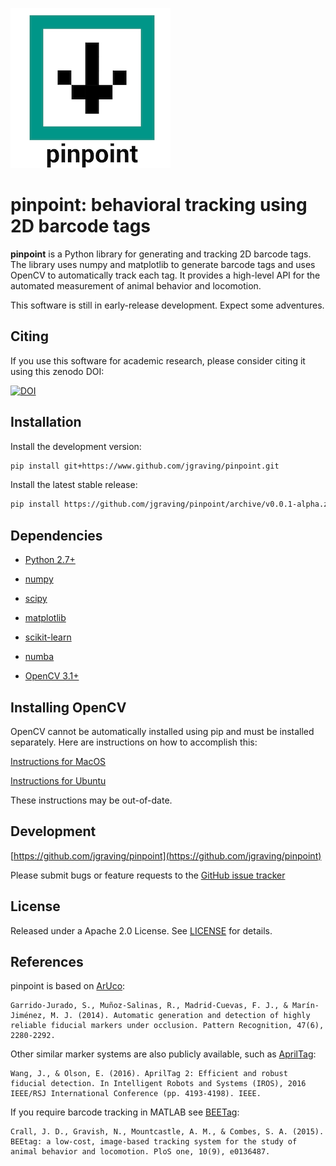 ![alt text][logo]

[logo]: logo-small.png

**pinpoint**: behavioral tracking using 2D barcode tags
=======================================

**pinpoint** is a Python library for generating and tracking 2D barcode tags. 
The library uses numpy and matplotlib to generate barcode tags and uses OpenCV to automatically track each tag. 
It provides a high-level API for the automated measurement of animal behavior and locomotion.

This software is still in early-release development. Expect some adventures. 

Citing
----------
If you use this software for academic research, please consider citing it using this zenodo DOI: 

[![DOI](https://zenodo.org/badge/89222910.svg)](https://zenodo.org/badge/latestdoi/89222910)


Installation
------------

Install the development version:
```bash
pip install git+https://www.github.com/jgraving/pinpoint.git
```
Install the latest stable release:
```bash
pip install https://github.com/jgraving/pinpoint/archive/v0.0.1-alpha.zip
```
Dependencies
------------

- [Python 2.7+](http://www.python.org)

- [numpy](http://www.numpy.org/)

- [scipy](http://www.scipy.org/)

- [matplotlib](http://matplotlib.org/)

- [scikit-learn](http://scikit-learn.org/stable/)

- [numba](http://numba.pydata.org/)

- [OpenCV 3.1+](http://opencv.org/)

Installing OpenCV
------------

OpenCV cannot be automatically installed using pip and must be installed separately. Here are instructions on how to accomplish this: 

[Instructions for MacOS](https://www.pyimagesearch.com/2016/12/19/install-opencv-3-on-macos-with-homebrew-the-easy-way/)

[Instructions for Ubuntu](https://www.pyimagesearch.com/2016/10/24/ubuntu-16-04-how-to-install-opencv/)

These instructions may be out-of-date.

Development
-------------
[https://github.com/jgraving/pinpoint](https://github.com/jgraving/pinpoint)

Please submit bugs or feature requests to the [GitHub issue tracker](https://github.com/jgraving/pinpoint/issues/new)

License
------------

Released under a Apache 2.0 License. See [LICENSE](https://github.com/jgraving/pinpoint/blob/master/LICENSE) for details.

References 
------------
pinpoint is based on [ArUco](https://www.uco.es/investiga/grupos/ava/node/26):

```
Garrido-Jurado, S., Muñoz-Salinas, R., Madrid-Cuevas, F. J., & Marín-Jiménez, M. J. (2014). Automatic generation and detection of highly reliable fiducial markers under occlusion. Pattern Recognition, 47(6), 2280-2292.
```

Other similar marker systems are also publicly available, such as [AprilTag](https://april.eecs.umich.edu/software/apriltag.html):

```
Wang, J., & Olson, E. (2016). AprilTag 2: Efficient and robust fiducial detection. In Intelligent Robots and Systems (IROS), 2016 IEEE/RSJ International Conference (pp. 4193-4198). IEEE.
```

If you require barcode tracking in MATLAB see [BEETag](https://github.com/jamescrall/BEEtag):

```
Crall, J. D., Gravish, N., Mountcastle, A. M., & Combes, S. A. (2015). BEEtag: a low-cost, image-based tracking system for the study of animal behavior and locomotion. PloS one, 10(9), e0136487.
```

